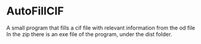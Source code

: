 # AutoFillCIF
A small program that fills a cif file with relevant information from the od file
In the zip there is an exe file of the program, under the dist folder.
